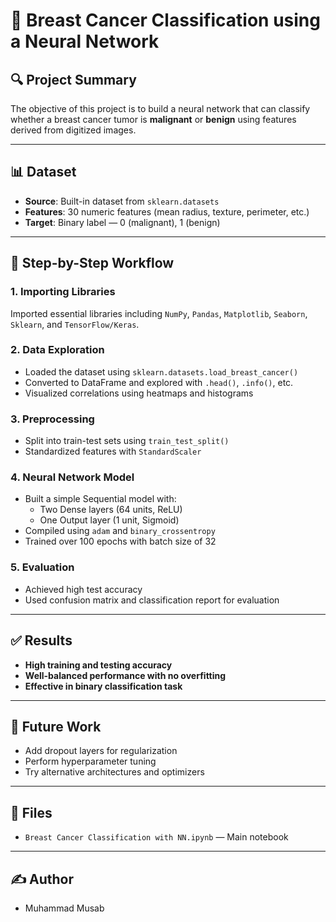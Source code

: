 
# 🧠 Breast Cancer Classification using a Neural Network

## 🔍 Project Summary
The objective of this project is to build a neural network that can classify whether a breast cancer tumor is **malignant** or **benign** using features derived from digitized images.

---

## 📊 Dataset
- **Source**: Built-in dataset from `sklearn.datasets`
- **Features**: 30 numeric features (mean radius, texture, perimeter, etc.)
- **Target**: Binary label — 0 (malignant), 1 (benign)

---

## 📁 Step-by-Step Workflow

### 1. Importing Libraries
Imported essential libraries including `NumPy`, `Pandas`, `Matplotlib`, `Seaborn`, `Sklearn`, and `TensorFlow/Keras`.

### 2. Data Exploration
- Loaded the dataset using `sklearn.datasets.load_breast_cancer()`
- Converted to DataFrame and explored with `.head()`, `.info()`, etc.
- Visualized correlations using heatmaps and histograms

### 3. Preprocessing
- Split into train-test sets using `train_test_split()`
- Standardized features with `StandardScaler`

### 4. Neural Network Model
- Built a simple Sequential model with:
  - Two Dense layers (64 units, ReLU)
  - One Output layer (1 unit, Sigmoid)
- Compiled using `adam` and `binary_crossentropy`
- Trained over 100 epochs with batch size of 32

### 5. Evaluation
- Achieved high test accuracy
- Used confusion matrix and classification report for evaluation

---

## ✅ Results
- **High training and testing accuracy**
- **Well-balanced performance with no overfitting**
- **Effective in binary classification task**

---

## 🚀 Future Work
- Add dropout layers for regularization
- Perform hyperparameter tuning
- Try alternative architectures and optimizers

---

## 📂 Files
- `Breast Cancer Classification with NN.ipynb` — Main notebook

---

## ✍️ Author
- Muhammad Musab
